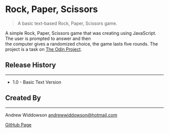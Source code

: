 # Rock, Paper, Scissors

> A basic text-based Rock, Paper, Scissors game.


A simple Rock, Paper, Scissors game that was creating using JavaScript. The user is prompted to answer and then  
the computer gives a randomized choice, the game lasts five rounds.
The project is a task on [The Odin Project](http://www.theodinproject.com).

## Release History
---

* 1.0 - Basic Text Version

## Created By
---
Andrew Widdowson [andrewwiddowson@hotmail.com](andrewwiddowson@hotmail.com)

[GitHub Page](https://github.com/AndyDreww)